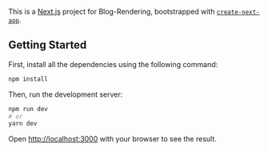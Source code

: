 This is a [Next.js](https://nextjs.org/) project for Blog-Rendering, bootstrapped with [`create-next-app`](https://github.com/vercel/next.js/tree/canary/packages/create-next-app).

## Getting Started

First, install all the dependencies using the following command:

```bash
npm install
```

Then, run the development server:

```bash
npm run dev
# or
yarn dev
```

Open [http://localhost:3000](http://localhost:3000) with your browser to see the result.